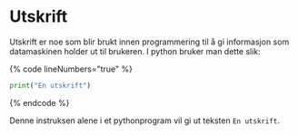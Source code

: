 # Utskrift

Utskrift er noe som blir brukt innen programmering til å gi informasjon som datamaskinen holder ut til brukeren. I python bruker man dette slik:

{% code lineNumbers="true" %}
```python
print("En utskrift")
```
{% endcode %}

Denne instruksen alene i et pythonprogram vil gi ut teksten `En utskrift`.
